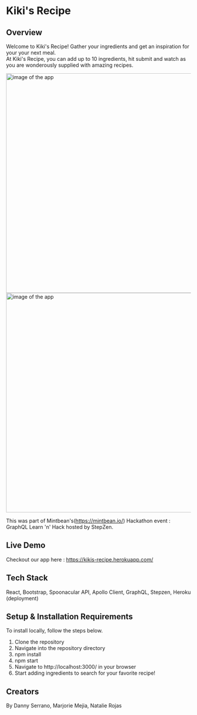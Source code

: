 # Kiki's Recipe

## Overview

Welcome to Kiki's Recipe! Gather your ingredients and get an inspiration for your your next meal. 
<br />At Kiki's Recipe, you can add up to 10 ingredients, hit submit and watch as you are wonderously supplied with amazing recipes.

<img src="https://user-images.githubusercontent.com/74216048/115742141-66b01080-a35e-11eb-89d7-a23e489a4824.png" width="600" alt="image of the app">
<img src="https://user-images.githubusercontent.com/74216048/115743287-88f65e00-a35f-11eb-8cfc-5959fdef95b7.png" width="600" alt="image of the app">

This was part of Mintbean's(https://mintbean.io/) Hackathon event : GraphQL Learn 'n' Hack hosted by StepZen.

## Live Demo

Checkout our app here :
https://kikis-recipe.herokuapp.com/

## Tech Stack

React, Bootstrap, Spoonacular API, Apollo Client, GraphQL, Stepzen, Heroku (deployment)

## Setup & Installation Requirements

To install locally, follow the steps below.

1. Clone the repository
2. Navigate into the repository directory
3. npm install
4. npm start
5. Navigate to http://localhost:3000/ in your browser
6. Start adding ingredients to search for your favorite recipe!

## Creators

By Danny Serrano, Marjorie Mejia, Natalie Rojas
